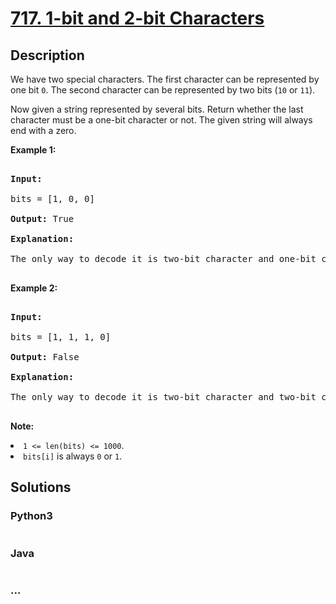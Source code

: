 # [717. 1-bit and 2-bit Characters](https://leetcode.com/problems/1-bit-and-2-bit-characters)

## Description
<p>We have two special characters. The first character can be represented by one bit <code>0</code>. The second character can be represented by two bits (<code>10</code> or <code>11</code>).  </p>



<p>Now given a string represented by several bits. Return whether the last character must be a one-bit character or not. The given string will always end with a zero.</p>



<p><b>Example 1:</b><br />

<pre>

<b>Input:</b> 

bits = [1, 0, 0]

<b>Output:</b> True

<b>Explanation:</b> 

The only way to decode it is two-bit character and one-bit character. So the last character is one-bit character.

</pre>

</p>



<p><b>Example 2:</b><br />

<pre>

<b>Input:</b> 

bits = [1, 1, 1, 0]

<b>Output:</b> False

<b>Explanation:</b> 

The only way to decode it is two-bit character and two-bit character. So the last character is NOT one-bit character.

</pre>

</p>



<p><b>Note:</b>

<li><code>1 <= len(bits) <= 1000</code>.</li>

<li><code>bits[i]</code> is always <code>0</code> or <code>1</code>.</li>

</p>


## Solutions


<!-- tabs:start -->

### **Python3**

```python

```

### **Java**

```java

```

### **...**
```

```

<!-- tabs:end -->